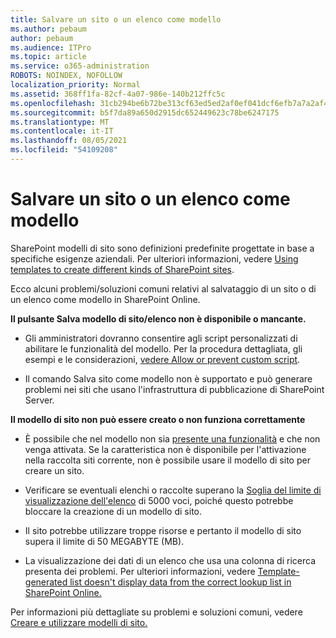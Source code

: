```yaml
---
title: Salvare un sito o un elenco come modello
ms.author: pebaum
author: pebaum
ms.audience: ITPro
ms.topic: article
ms.service: o365-administration
ROBOTS: NOINDEX, NOFOLLOW
localization_priority: Normal
ms.assetid: 368ff1fa-82cf-4a07-986e-140b212ffc5c
ms.openlocfilehash: 31cb294be6b72be313cf63ed5ed2af0ef041dcf6efb7a7a2af4e1b6a9a149c43
ms.sourcegitcommit: b5f7da89a650d2915dc652449623c78be6247175
ms.translationtype: MT
ms.contentlocale: it-IT
ms.lasthandoff: 08/05/2021
ms.locfileid: "54109208"
---
```

# <a name="save-site-or-list-as-a-template"></a>Salvare un sito o un elenco come modello

SharePoint modelli di sito sono definizioni predefinite progettate in base a specifiche esigenze aziendali. Per ulteriori informazioni, vedere [Using templates to create different kinds of SharePoint sites](https://support.office.com/article/using-templates-to-create-different-kinds-of-sharepoint-sites-449eccec-ff99-4cf3-b62e-dcfee37e8da4).

Ecco alcuni problemi/soluzioni comuni relativi al salvataggio di un sito o di un elenco come modello in SharePoint Online.

**Il pulsante Salva modello di sito/elenco non è disponibile o mancante.** 

- Gli amministratori dovranno consentire agli script personalizzati di abilitare le funzionalità del modello. Per la procedura dettagliata, gli esempi e le considerazioni, [vedere Allow or prevent custom script](https://docs.microsoft.com/sharepoint/allow-or-prevent-custom-script).


- Il comando Salva sito come modello non è supportato e può generare problemi nei siti che usano l'infrastruttura di pubblicazione di SharePoint Server.


**Il modello di sito non può essere creato o non funziona correttamente**

- È possibile che nel modello non sia [presente una funzionalità](https://social.technet.microsoft.com/wiki/contents/articles/14423.sharepoint-2013-existing-features-guid.aspx) e che non venga attivata. Se la caratteristica non è disponibile per l'attivazione nella raccolta siti corrente, non è possibile usare il modello di sito per creare un sito.


- Verificare se eventuali elenchi o raccolte superano la [Soglia del limite di visualizzazione dell'elenco](https://support.office.com/article/Manage-large-lists-and-libraries-in-SharePoint-B8588DAE-9387-48C2-9248-C24122F07C59) di 5000 voci, poiché questo potrebbe bloccare la creazione di un modello di sito.


- Il sito potrebbe utilizzare troppe risorse e pertanto il modello di sito supera il limite di 50 MEGABYTE (MB).


- La visualizzazione dei dati di un elenco che usa una colonna di ricerca presenta dei problemi. Per ulteriori informazioni, vedere [Template-generated list doesn't display data from the correct lookup list in SharePoint Online.](https://docs.microsoft.com/sharepoint/support/lists-and-libraries/template-generated-list-incorrect-data)


Per informazioni più dettagliate su problemi e soluzioni comuni, vedere [Creare e utilizzare modelli di sito.](https://support.office.com/article/Create-and-use-site-templates-60371B0F-00E0-4C49-A844-34759EBDD989)

